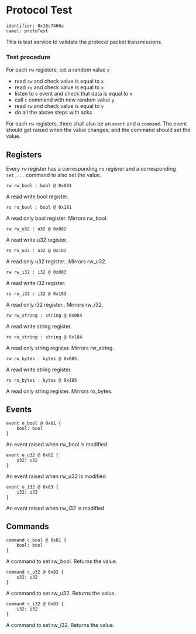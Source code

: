 # Protocol Test

    identifier: 0x16c7466a
    camel: protoTest

This is test service to validate the protocol packet transmissions.

### Test procedure

For each ``rw`` registers, set a random value ``x``
  * read ``rw`` and check value is equal to ``x``
  * read ``ro`` and check value is equal to ``x``
  * listen to ``e`` event and check that data is equal to ``x``
  * call ``c`` command with new random value ``y``
  * read ``rw`` and check value is equal to ``y``
  * do all the above steps with acks

For each ``rw`` registers, there shall also
be an ``event`` and a ``command``. The event
should get raised when the value changes;
and the command should set the value.
  
## Registers

Every ``rw`` register has a corresponding ``ro`` regisrer
and a corresponding ``set_...`` command to also set the value.

    rw rw_bool : bool @ 0x081

A read write bool register.

    ro ro_bool : bool @ 0x181

A read only bool register. Mirrors rw_bool.

    rw rw_u32 : u32 @ 0x082

A read write u32 register.

    ro ro_u32 : u32 @ 0x182

A read only u32 register.. Mirrors rw_u32.

    rw rw_i32 : i32 @ 0x083

A read write i32 register.

    ro ro_i32 : i32 @ 0x183

A read only i32 register.. Mirrors rw_i32.

    rw rw_string : string @ 0x084

A read write string register.

    ro ro_string : string @ 0x184

A read only string register. Mirrors rw_string.

    rw rw_bytes : bytes @ 0x085

A read write string register.

    ro ro_bytes : bytes @ 0x185

A read only string register. Mirrors ro_bytes.

## Events

    event e_bool @ 0x81 { 
        bool: bool 
    }

An event raised when rw_bool is modified

    event e_u32 @ 0x82 { 
        u32: u32 
    }

An event raised when rw_u32 is modified

    event e_i32 @ 0x83 { 
        i32: i32 
    }

An event raised when rw_i32 is modified

## Commands

    command c_bool @ 0x81 {
        bool: bool
    }

A command to set rw_bool. Returns the value.

    command c_u32 @ 0x82 {
        u32: u32
    }

A command to set rw_u32. Returns the value.

    command c_i32 @ 0x83 {
        i32: i32
    }

A command to set rw_i32. Returns the value.
